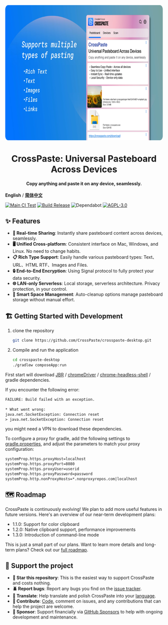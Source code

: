 <div align="center">
   <img src="marketing/en/marketing.webp" width="768px" height="432px" alt="poster" />
   <h1>CrossPaste: Universal Pasteboard Across Devices</h1>
   <h4>Copy anything and paste it on any device, seamlessly.</h4>
</div>

**English** / [**简体中文**](./README.zh-CN.md)

[![Main CI Test](https://github.com/CrossPaste/crosspaste-desktop/actions/workflows/ci.yml/badge.svg?branch=main)](https://github.com/CrossPaste/crosspaste-desktop/actions/workflows/ci.yml)
[![Build Release](https://github.com/CrossPaste/crosspaste-desktop/actions/workflows/build-release.yml/badge.svg)](https://github.com/CrossPaste/crosspaste-desktop/actions/workflows/build-release.yml)
![Dependabot](https://img.shields.io/badge/Dependabot-enabled-brightgreen.svg)
[![AGPL-3.0](https://img.shields.io/badge/License-AGPL%20v3-blue.svg)](https://github.com/CrossPaste/crosspaste-desktop/blob/main/LICENSE)

## ✨ Features

- **🔄 Real-time Sharing**: Instantly share pasteboard content across devices, seamlessly.
- **🖥️ Unified Cross-platform**: Consistent interface on Mac, Windows, and Linux. No need to change habits.
- **📋 Rich Type Support**: Easily handle various pasteboard types: Text、URL、HTML RTF、Images and Files.
- **🔒 End-to-End Encryption**: Using Signal protocol to fully protect your data security.
- **🌐 LAN-only Serverless**: Local storage, serverless architecture. Privacy protection, in your control.
- **🧹 Smart Space Management**: Auto-cleanup options manage pasteboard storage without manual effort.

## 🏗 Getting Started with Development

1. clone the repository

   ```bash
   git clone https://github.com/CrossPaste/crosspaste-desktop.git
   ```

2. Compile and run the application

   ```bash
   cd crosspaste-desktop
   ./gradlew composeApp:run
   ```
   
First start will download [JBR](https://github.com/JetBrains/JetBrainsRuntime) / [chromeDriver](https://googlechromelabs.github.io/chrome-for-testing/) / [chrome-headless-shell](https://googlechromelabs.github.io/chrome-for-testing/) / gradle dependencies.

If you encounter the following error:
```log
FAILURE: Build failed with an exception.

* What went wrong:
java.net.SocketException: Connection reset
> java.net.SocketException: Connection reset
```
you might need a VPN to download these dependencies.

To configure a proxy for gradle, add the following settings to [gradle.properties](./gradle.properties), and adjust the parameters to match your proxy configuration:
```properties
systemProp.https.proxyHost=localhost
systemProp.https.proxyPort=8080
systemProp.https.proxyUser=userid
systemProp.https.proxyPassword=password
systemProp.http.nonProxyHosts=*.nonproxyrepos.com|localhost
```

## 🗺️ Roadmap
CrossPaste is continuously evolving! We plan to add more useful features in future versions. Here's an overview of our near-term development plans:

- 1.1.0: Support for color clipboard
- 1.2.0: Native clipboard support, performance improvements
- 1.3.0: Introduction of command-line mode

This is just a small part of our plans. Want to learn more details and long-term plans? Check out our [full roadmap](./Roadmap.md).


## 🤝 Support the project

- **🌟 Star this repository**: This is the easiest way to support CrossPaste and costs nothing.
- **🪲 Report bugs**: Report any bugs you find on the [issue tracker](https://github.com/CrossPaste/crosspaste-desktop/issues/new/choose).
- **📖 Translate**: Help translate and polish CrossPaste into your [language](https://github.com/CrossPaste/crosspaste-desktop/tree/main/composeApp/src/desktopMain/resources/i18n).
- **📝 Contribute**: [Code](./Contributing.md), comment on issues, and any contributions that can help the project are welcome.
- **💖 Sponsor**: Support financially via [GitHub Sponsors](https://github.com/sponsors/CrossPaste) to help with ongoing development and maintenance.







